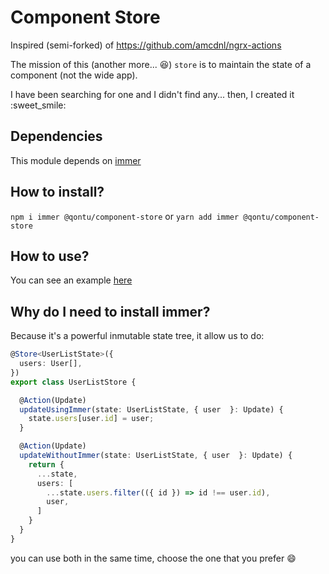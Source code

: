 # Component Store

Inspired (semi-forked) of https://github.com/amcdnl/ngrx-actions

The mission of this (another more... :laughing:) `store` is to maintain the state of a component (not the wide app).

I have been searching for one and I didn't find any... then, I created it :sweet_smile:

## Dependencies

This module depends on [immer](https://github.com/mweststrate/immer)

## How to install?

`npm i immer @qontu/component-store` or `yarn add immer @qontu/component-store`

## How to use?

You can see an example [here](./playground/src/app/components/button)

## Why do I need to install immer?

Because it's a powerful inmutable state tree, it allow us to do:

```ts
@Store<UserListState>({
  users: User[],
})
export class UserListStore {

  @Action(Update)
  updateUsingImmer(state: UserListState, { user  }: Update) {
    state.users[user.id] = user;
  }

  @Action(Update)
  updateWithoutImmer(state: UserListState, { user  }: Update) {
    return {
      ...state,
      users: [
        ...state.users.filter(({ id }) => id !== user.id),
        user,
      ]
    }
  }
}
```

you can use both in the same time, choose the one that you prefer :smile:

